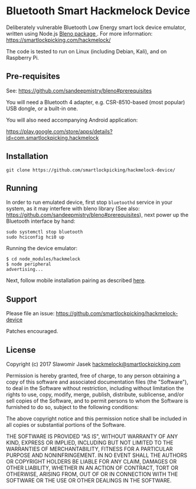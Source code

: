 
Bluetooth Smart Hackmelock Device
==================================

Deliberately vulnerable Bluetooth Low Energy smart lock device emulator, written using Node.js [Bleno package ](https://github.com/sandeepmistry/bleno).
For more information:
https://smartlockpicking.com/hackmelock/

The code is tested to run on Linux (including Debian, Kali), and on Raspberry Pi.

Pre-requisites
--------------

See: https://github.com/sandeepmistry/bleno#prerequisites

You will need a Bluetooth 4 adapter, e.g. CSR-8510-based (most popular) USB dongle, or a built-in one. 

You will also need accompanying Android application:

https://play.google.com/store/apps/details?id=com.smartlockpicking.hackmelock


Installation
-------------

```
git clone https://github.com/smartlockpicking/hackmelock-device/
```

Running
--------

In order to run emulated device, first stop `bluetoothd` service in your system, as it may interfere with bleno library (See also: https://github.com/sandeepmistry/bleno#prerequisites), next power up the Bluetooth interface by hand:

```
sudo systemctl stop bluetooth
sudo hciconfig hci0 up
```

Running the device emulator:


```
$ cd node_modules/hackmelock
$ node peripheral
advertising...
```

Next, follow mobile installation pairing as described [here](https://smartlockpicking.com/hackmelock).


Support
-------

Please file an issue:
https://github.com/smartlockpicking/hackmelock-device

Patches encouraged.


License
--------

Copyright (c) 2017 Slawomir Jasek <hackmelock@smartlockpicking.com>

Permission is hereby granted, free of charge, to any person obtaining a copy of
this software and associated documentation files (the "Software"), to deal in
the Software without restriction, including without limitation the rights to
use, copy, modify, merge, publish, distribute, sublicense, and/or sell copies of
the Software, and to permit persons to whom the Software is furnished to do so,
subject to the following conditions:

The above copyright notice and this permission notice shall be included in all
copies or substantial portions of the Software.

THE SOFTWARE IS PROVIDED "AS IS", WITHOUT WARRANTY OF ANY KIND, EXPRESS OR
IMPLIED, INCLUDING BUT NOT LIMITED TO THE WARRANTIES OF MERCHANTABILITY, FITNESS
FOR A PARTICULAR PURPOSE AND NONINFRINGEMENT. IN NO EVENT SHALL THE AUTHORS OR
COPYRIGHT HOLDERS BE LIABLE FOR ANY CLAIM, DAMAGES OR OTHER LIABILITY, WHETHER
IN AN ACTION OF CONTRACT, TORT OR OTHERWISE, ARISING FROM, OUT OF OR IN
CONNECTION WITH THE SOFTWARE OR THE USE OR OTHER DEALINGS IN THE SOFTWARE.
